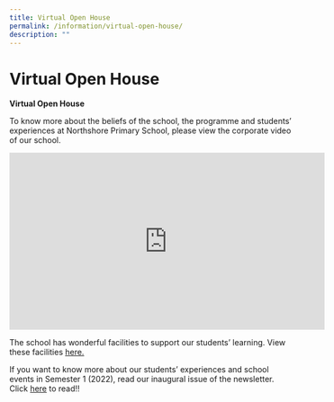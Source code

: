 ```yaml
---
title: Virtual Open House
permalink: /information/virtual-open-house/
description: ""
---
```

# **Virtual Open House**

**Virtual Open House**  

To know more about the beliefs of the school, the programme and students’ experiences at Northshore Primary School, please view the corporate video of our school.

<iframe width="560" height="315" src="https://www.youtube.com/embed/ofjZJbPJvfE?wmode=transparent&amp;playlist=ofjZJbPJvfE&amp;loop=1" title="YouTube video player" frameborder="0" allow="accelerometer; autoplay; clipboard-write; encrypted-media; gyroscope; picture-in-picture" allowfullscreen></iframe>

The school has wonderful facilities to support our students’ learning. View these facilities [here.](/files/Northshore%20Primary%20Facilities-C.pdf) 
  
If you want to know more about our students’ experiences and school events in Semester 1 (2022), read our inaugural issue of the newsletter. Click [here](https://staging.d308ypurd6xn80.amplifyapp.com/about-us/newsletters) to read!!